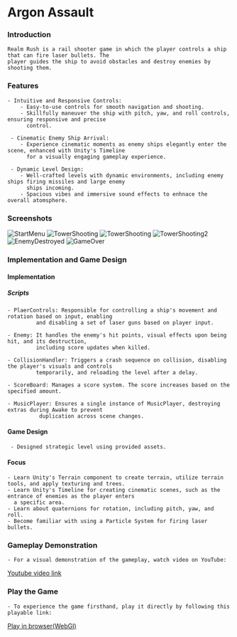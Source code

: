 # Argon Assault

### Introduction
    Realm Rush is a rail shooter game in which the player controls a ship that can fire laser bullets. The 
    player guides the ship to avoid obstacles and destroy enemies by shooting them.

### Features
    - Intuitive and Responsive Controls:
        - Easy-to-use controls for smooth navigation and shooting.
        - Skillfully maneuver the ship with pitch, yaw, and roll controls, ensuring responsive and precise 
          control.
        
     - Cinematic Enemy Ship Arrival:
        - Experience cinematic moments as enemy ships elegantly enter the scene, enhanced with Unity's Timeline
          for a visually engaging gameplay experience.
          
     - Dynamic Level Design: 
        - Well-crafted levels with dynamic environments, including enemy ships firing missiles and large enemy 
          ships incoming.
        - Spacious vibes and immersive sound effects to enhnace the overall atomsphere.
    
### Screenshots

   ![StartMenu](./Screenshots/MainMenu.png)
   ![TowerShooting](./Screenshots/TowerShooting4.png)
   ![TowerShooting](./Screenshots/TowerShooting.png)
   ![TowerShooting2](./Screenshots/TowerShooting2.png)
   ![EnemyDestroyed](./Screenshots/EnemyDestroyed.png)
   ![GameOver](./Screenshots/GameOver.png)

   
### Implementation and Game Design
#### Implementation
##### Scripts
    - PlaerControls: Responsible for controlling a ship's movement and rotation based on input, enabling 
             and disabling a set of laser guns based on player input.
    
    - Enemy: It handles the enemy's hit points, visual effects upon being hit, and its destruction,
             including score updates when killed.
                  
    - CollisionHandler: Triggers a crash sequence on collision, disabling the player's visuals and controls 
             temporarily, and reloading the level after a delay.
             
    - ScoreBoard: Manages a score system. The score increases based on the specified amount.
    
    - MusicPlayer: Ensures a single instance of MusicPlayer, destroying extras during Awake to prevent
              duplication across scene changes.

 
 #### Game Design
     - Designed strategic level using provided assets.
       
#### Focus
    - Learn Unity's Terrain component to create terrain, utilize terrain tools, and apply texturing and trees.
    - Learn Unity's Timeline for creating cinematic scenes, such as the entrance of enemies as the player enters 
      a specific area.
    - Learn about quaternions for rotation, including pitch, yaw, and roll.
    - Become familiar with using a Particle System for firing laser bullets.
    
### Gameplay Demonstration
    - For a visual demonstration of the gameplay, watch video on YouTube:
 [Youtube video link](https://youtu.be/iecopYTLx58)

### Play the Game
    - To experience the game firsthand, play it directly by following this playable link:
[Play in browser(WebGl)](https://rahul-pargi.itch.io/argon-assault)
